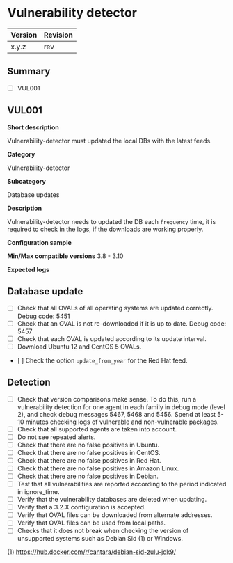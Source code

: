 # Vulnerability detector

| Version | Revision | 
| --- | --- | 
| x.y.z | rev |

## Summary
- [ ] VUL001

## VUL001

**Short description**

Vulnerability-detector must updated the local DBs with the latest feeds.

**Category**

Vulnerability-detector

**Subcategory**

Database updates

**Description**

Vulnerability-detector needs to updated the DB each `frequency` time, it is required to check in the logs, if the downloads are working properly.

**Configuration sample**

<vulnerability-detector>



**Min/Max compatible versions**
3.8 - 3.10

**Expected logs**




## Database update

- [ ] Check that all OVALs of all operating systems are updated correctly. Debug code: 5451
- [ ] Check that an OVAL is not re-downloaded if it is up to date. Debug code: 5457
- [ ] Check that each OVAL is updated according to its update interval.
- [ ] Download Ubuntu 12 and CentOS 5 OVALs.
- [ ] Check the option `update_from_year` for the Red Hat feed.

## Detection

- [ ] Check that version comparisons make sense. To do this, run a vulnerability detection for one agent in each family in debug mode (level 2), and check debug messages 5467, 5468 and 5456.
Spend at least 5-10 minutes checking logs of vulnerable and non-vulnerable packages.
- [ ] Check that all supported agents are taken into account.
- [ ] Do not see repeated alerts.
- [ ] Check that there are no false positives in Ubuntu.
- [ ] Check that there are no false positives in CentOS.
- [ ] Check that there are no false positives in Red Hat.
- [ ] Check that there are no false positives in Amazon Linux.
- [ ] Check that there are no false positives in Debian.
- [ ] Test that all vulnerabilities are reported according to the period indicated in ignore_time.
- [ ] Verify that the vulnerability databases are deleted when updating.
- [ ] Verify that a 3.2.X configuration is accepted.
- [ ] Verify that OVAL files can be downloaded from alternate addresses.
- [ ] Verify that OVAL files can be used from local paths.
- [ ] Checks that it does not break when checking the version of unsupported systems such as Debian Sid (1) or Windows.

(1) https://hub.docker.com/r/cantara/debian-sid-zulu-jdk9/
